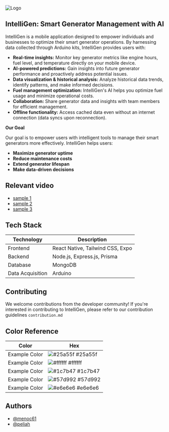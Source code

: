 
![Logo](https://firebasestorage.googleapis.com/v0/b/nextgel.appspot.com/o/files%2Fasset%2Fbanner.png?alt=media&token=6aec22bb-032e-4bcc-82ac-818b28d48ea4)

## IntelliGen: Smart Generator Management with AI

IntelliGen is a mobile application designed to empower individuals and businesses to optimize their smart generator operations. By harnessing data collected through Arduino kits, IntelliGen provides users with:

* **Real-time insights:** Monitor key generator metrics like engine hours, fuel level, and temperature directly on your mobile device.
* **AI-powered predictions:** Gain insights into future generator performance and proactively address potential issues. 
* **Data visualization & historical analysis:** Analyze historical data trends, identify patterns, and make informed decisions.
* **Fuel management optimization:** IntelliGen's AI helps you optimize fuel usage and minimize operational costs.
* **Collaboration:** Share generator data and insights with team members for efficient management.
* **Offline functionality:** Access cached data even without an internet connection (data syncs upon reconnection).

**Our Goal**

Our goal is to empower users with intelligent tools to manage their smart generators more effectively. IntelliGen helps users:

* **Maximize generator uptime**
* **Reduce maintenance costs**
* **Extend generator lifespan**
* **Make data-driven decisions**


## Relevant video

 - [sample 1](https://awesomeopensource.com/project/elangosundar/awesome-README-templates)
 - [sample 2](https://github.com/matiassingers/awesome-readme)
 - [sample 3](https://bulldogjob.com/news/449-how-to-write-a-good-readme-for-your-github-project)

## Tech Stack

| Technology        | Description                                 |
|-------------------|----------------------------------------------|
| Frontend          | React Native, Tailwind CSS, Expo             |
| Backend           | Node.js, Express.js, Prisma                 |
| Database          | MongoDB                                       |
| Data Acquisition   | Arduino                                      |

## Contributing

We welcome contributions from the developer community! If you're interested in contributing to IntelliGen, please refer to our contribution guidelines `contribution.md`

## Color Reference

| Color             | Hex                                                                |
| ----------------- | ------------------------------------------------------------------ |
| Example Color | ![#25a55f](https://via.placeholder.com/10/0a192f?text=+) #25a55f |
| Example Color | ![#ffffff](https://via.placeholder.com/10/f8f8f8?text=+) #ffffff |
| Example Color | ![#1c7b47](https://via.placeholder.com/10/00b48a?text=+) #1c7b47 |
| Example Color | ![#57d992](https://via.placeholder.com/10/00b48a?text=+) #57d992 |
| Example Color | ![#e6e6e6](https://via.placeholder.com/10/00b48a?text=+) #e6e6e6 |


## Authors

- [@menoc61](https://www.github.com/menoc61)
- [@peliah](https://www.github.com/peliah)
